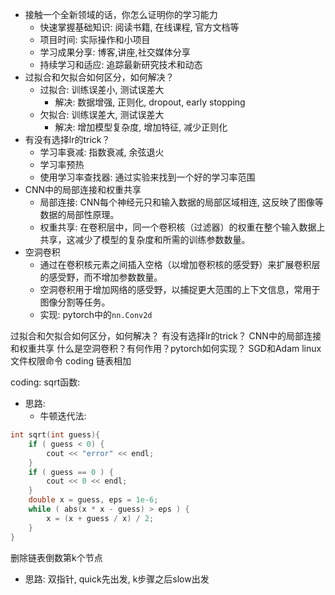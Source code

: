 - 接触一个全新领域的话，你怎么证明你的学习能力
  - 快速掌握基础知识: 阅读书籍, 在线课程, 官方文档等
  - 项目时间: 实际操作和小项目
  - 学习成果分享: 博客,讲座,社交媒体分享
  - 持续学习和适应: 追踪最新研究技术和动态
- 过拟合和欠拟合如何区分，如何解决？
  - 过拟合: 训练误差小, 测试误差大
    - 解决: 数据增强, 正则化, dropout, early stopping
  - 欠拟合: 训练误差大, 测试误差大
    - 解决: 增加模型复杂度, 增加特征, 减少正则化
- 有没有选择lr的trick？
  - 学习率衰减: 指数衰减, 余弦退火
  - 学习率预热
  - 使用学习率查找器: 通过实验来找到一个好的学习率范围
- CNN中的局部连接和权重共享
  - 局部连接: CNN每个神经元只和输入数据的局部区域相连, 这反映了图像等数据的局部性原理。
  - 权重共享: 在卷积层中，同一个卷积核（过滤器）的权重在整个输入数据上共享，这减少了模型的复杂度和所需的训练参数数量。
- 空洞卷积
  - 通过在卷积核元素之间插入空格（以增加卷积核的感受野）来扩展卷积层的感受野，而不增加参数数量。
  - 空洞卷积用于增加网络的感受野，以捕捉更大范围的上下文信息，常用于图像分割等任务。
  - 实现: pytorch中的`nn.Conv2d`

过拟合和欠拟合如何区分，如何解决？
有没有选择lr的trick？
CNN中的局部连接和权重共享
什么是空洞卷积？有何作用？pytorch如何实现？
SGD和Adam
linux 文件权限命令
coding 链表相加

coding:
sqrt函数:
- 思路: 
  - 牛顿迭代法: 
```cpp
int sqrt(int guess){
    if ( guess < 0) {
        cout << "error" << endl;
    } 
    if ( guess == 0 ) {
        cout << 0 << endl;
    }
    double x = guess, eps = 1e-6;
    while ( abs(x * x - guess) > eps ) {
        x = (x + guess / x) / 2;
    }
}
```
删除链表倒数第k个节点
- 思路: 双指针, quick先出发, k步骤之后slow出发


